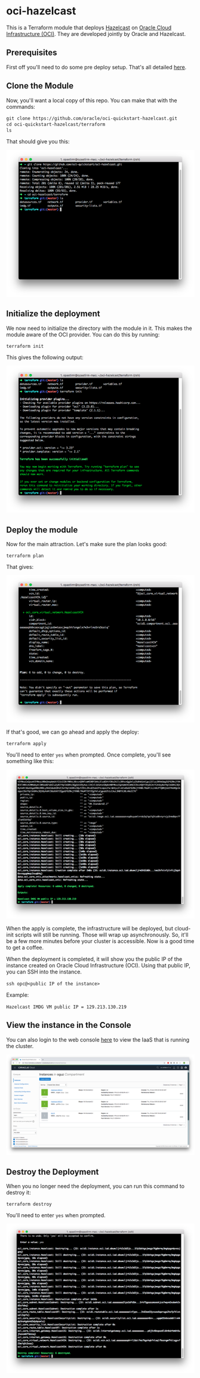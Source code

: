 # oci-hazelcast

This is a Terraform module that deploys [Hazelcast](https://hazelcast.org/) on [Oracle Cloud Infrastructure (OCI)](https://cloud.oracle.com/en_US/cloud-infrastructure). They are developed jointly by Oracle and Hazelcast.
  
## Prerequisites
First off you'll need to do some pre deploy setup.  That's all detailed [here](https://github.com/oracle/oci-quickstart-prerequisites).

## Clone the Module
Now, you'll want a local copy of this repo.  You can make that with the commands:

    git clone https://github.com/oracle/oci-quickstart-hazelcast.git
    cd oci-quickstart-hazelcast/terraform
    ls

That should give you this:

![](./images/git-clone.png)

## Initialize the deployment

We now need to initialize the directory with the module in it.  This makes the module aware of the OCI provider.  You can do this by running:

    terraform init

This gives the following output:

![](./images/terraform-init.png)

## Deploy the module
Now for the main attraction.  Let's make sure the plan looks good:

    terraform plan

That gives:

![](./images/terraform-plan.png)

If that's good, we can go ahead and apply the deploy:

    terraform apply

You'll need to enter `yes` when prompted.  Once complete, you'll see something like this:

![](./images/terraform-apply.png)

When the apply is complete, the infrastructure will be deployed, but cloud-init scripts will still be running.  Those will wrap up asynchronously.  So, it'll be a few more minutes before your cluster is accessible.  Now is a good time to get a coffee.

When the deployment is completed, it will show you the public IP of the instance created on Oracle Cloud Infrastructure (OCI). Using that public IP, you can SSH into the instance. 

`ssh opc@<public IP of the instance>`


Example:

`Hazelcast IMDG VM public IP = 129.213.130.219`


## View the instance in the Console
You can also login to the web console [here](https://console.us-phoenix-1.oraclecloud.com/a/compute/instances) to view the IaaS that is running the cluster.

![](./images/console.png)

## Destroy the Deployment
When you no longer need the deployment, you can run this command to destroy it:

    terraform destroy

You'll need to enter `yes` when prompted.

![](./images/terraform-destroy.png)
